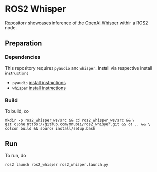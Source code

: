# ROS2 Whisper
Repository showcases inference of the [OpenAI Whisper](https://github.com/openai/whisper) within a ROS2 node.

## Preparation
### Dependencies
This repository requires `pyaudio` and `whisper`. Install via respective install instructions
- `pyaudio` [install instructions](https://pypi.org/project/PyAudio/)
- `whisper` [install instructions](https://github.com/openai/whisper#setup)
### Build
To build, do

```shell
mkdir -p ros2_whisper_ws/src && cd ros2_whisper_ws/src && \
git clone https://github.com/mhubii/ros2_whisper.git && cd .. && \
colcon build && source install/setup.bash
```

## Run
To run, do
```shell
ros2 launch ros2_whisper ros2_whisper.launch.py
```
